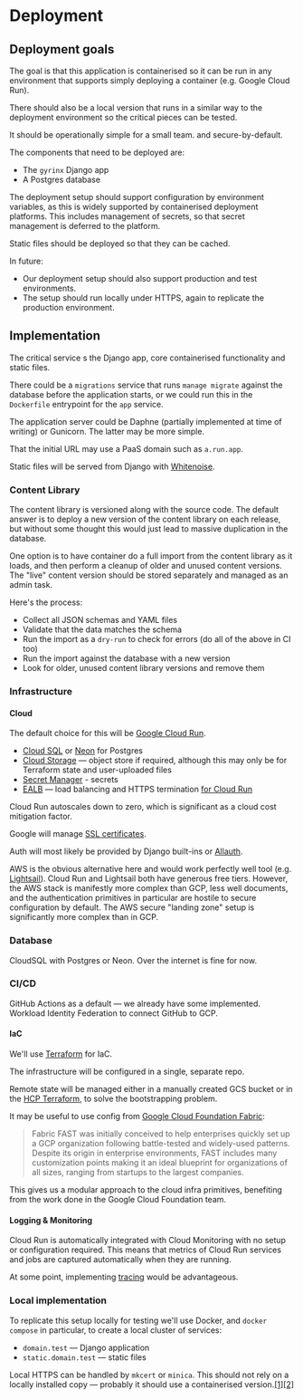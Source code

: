 # Deployment

## Deployment goals

The goal is that this application is containerised so it can be run in any environment that supports simply deploying a container (e.g. Google Cloud Run).

There should also be a local version that runs in a similar way to the deployment environment so the critical pieces can be tested.

It should be operationally simple for a small team. and secure-by-default.

The components that need to be deployed are:

-   The `gyrinx` Django app
-   A Postgres database

The deployment setup should support configuration by environment variables, as this is widely supported by containerised deployment platforms. This includes management of secrets, so that secret management is deferred to the platform.

Static files should be deployed so that they can be cached.

In future:

-   Our deployment setup should also support production and test environments.
-   The setup should run locally under HTTPS, again to replicate the production environment.

## Implementation

The critical service s the Django app, core containerised functionality and static files.

There could be a `migrations` service that runs `manage migrate` against the database before the application starts, or we could run this in the `Dockerfile` entrypoint for the `app` service.

The application server could be Daphne (partially implemented at time of writing) or Gunicorn. The latter may be more simple.

That the initial URL may use a PaaS domain such as `a.run.app`.

Static files will be served from Django with [Whitenoise](https://whitenoise.readthedocs.io/en/stable/index.html).

### Content Library

The content library is versioned along with the source code. The default answer is to deploy a new version of the content library on each release, but without some thought this would just lead to massive duplication in the database.

One option is to have container do a full import from the content library as it loads, and then perform a cleanup of older and unused content versions. The "live" content version should be stored separately and managed as an admin task.

Here's the process:

-   Collect all JSON schemas and YAML files
-   Validate that the data matches the schema
-   Run the import as a `dry-run` to check for errors (do all of the above in CI too)
-   Run the import against the database with a new version
-   Look for older, unused content library versions and remove them

### Infrastructure

#### Cloud

The default choice for this will be [Google Cloud Run](https://cloud.google.com/run/docs/fit-for-run).

-   [Cloud SQL](https://cloud.google.com/sql?hl=en) or [Neon](https://neon.tech) for Postgres
-   [Cloud Storage](https://cloud.google.com/storage?hl=en) — object store if required, although this may only be for Terraform state and user-uploaded files
-   [Secret Manager](https://cloud.google.com/security/products/secret-manager?hl=en) - secrets
-   [EALB](https://cloud.google.com/load-balancing/docs/https) — load balancing and HTTPS termination [for Cloud Run](https://cloud.google.com/load-balancing/docs/https/setup-global-ext-https-serverless)

Cloud Run autoscales down to zero, which is significant as a cloud cost mitigation factor.

Google will manage [SSL certificates](https://cloud.google.com/load-balancing/docs/ssl-certificates/google-managed-certs).

Auth will most likely be provided by Django built-ins or [Allauth](https://allauth.org/features/).

AWS is the obvious alternative here and would work perfectly well tool (e.g. [Lightsail](https://aws.amazon.com/free/compute/lightsail/)). Cloud Run and Lightsail both have generous free tiers. However, the AWS stack is manifestly more complex than GCP, less well documents, and the authentication primitives in particular are hostile to secure configuration by default. The AWS secure "landing zone" setup is significantly more complex than in GCP.

### Database

CloudSQL with Postgres or Neon. Over the internet is fine for now.

### CI/CD

GitHub Actions as a default — we already have some implemented. Workload Identity Federation to connect GitHub to GCP.

#### IaC

We'll use [Terraform](https://developer.hashicorp.com/terraform/intro) for IaC.

The infrastructure will be configured in a single, separate repo.

Remote state will be managed either in a manually created GCS bucket or in the [HCP Terraform](https://www.hashicorp.com/infrastructure-cloud), to solve the bootstrapping problem.

It may be useful to use config from [Google Cloud Foundation Fabric](https://github.com/GoogleCloudPlatform/cloud-foundation-fabric):

> Fabric FAST was initially conceived to help enterprises quickly set up a GCP organization following battle-tested and widely-used patterns. Despite its origin in enterprise environments, FAST includes many customization points making it an ideal blueprint for organizations of all sizes, ranging from startups to the largest companies.

This gives us a modular approach to the cloud infra primitives, benefiting from the work done in the Google Cloud Foundation team.

#### Logging & Monitoring

Cloud Run is automatically integrated with Cloud Monitoring with no setup or configuration required. This means that metrics of Cloud Run services and jobs are captured automatically when they are running.

At some point, implementing [tracing](https://cloud.google.com/trace/docs/setup#instrumenting_tracing_for_applications) would be advantageous.

### Local implementation

To replicate this setup locally for testing we'll use Docker, and `docker compose` in particular, to create a local cluster of services:

-   `domain.test` — Django application
-   `static.domain.test` — static files

Local HTTPS can be handled by `mkcert` or `minica`. This should not rely on a locally installed copy — probably it should use a containerised version.[[1]](https://letsencrypt.org/docs/certificates-for-localhost/)[[2]](https://github.com/FiloSottile/mkcert)
